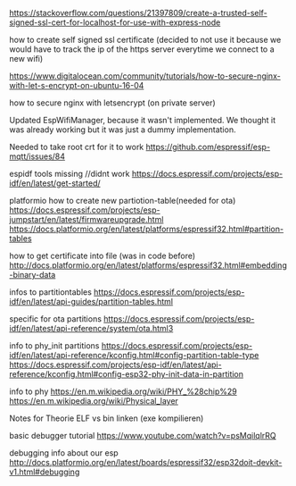 https://stackoverflow.com/questions/21397809/create-a-trusted-self-signed-ssl-cert-for-localhost-for-use-with-express-node

how to create self signed ssl certificate (decided to not use it because we would have to track the ip of the https server everytime we connect to a new wifi)

https://www.digitalocean.com/community/tutorials/how-to-secure-nginx-with-let-s-encrypt-on-ubuntu-16-04

how to secure nginx with letsencrypt (on private server)

Updated EspWifiManager, because it wasn't implemented. We thought it was already working but it was just a dummy implementation.

Needed to take root crt for it to work
https://github.com/espressif/esp-mqtt/issues/84

espidf tools missing //didnt work
https://docs.espressif.com/projects/esp-idf/en/latest/get-started/

platformio how to create new partiotion-table(needed for ota)
https://docs.espressif.com/projects/esp-jumpstart/en/latest/firmwareupgrade.html
https://docs.platformio.org/en/latest/platforms/espressif32.html#partition-tables

how to get certificate into file (was in code before)
http://docs.platformio.org/en/latest/platforms/espressif32.html#embedding-binary-data

infos to partitiontables
https://docs.espressif.com/projects/esp-idf/en/latest/api-guides/partition-tables.html

specific for ota partitions
https://docs.espressif.com/projects/esp-idf/en/latest/api-reference/system/ota.html3

info to phy_init partitions
https://docs.espressif.com/projects/esp-idf/en/latest/api-reference/kconfig.html#config-partition-table-type
https://docs.espressif.com/projects/esp-idf/en/latest/api-reference/kconfig.html#config-esp32-phy-init-data-in-partition

info to phy
https://en.m.wikipedia.org/wiki/PHY_%28chip%29
https://en.m.wikipedia.org/wiki/Physical_layer

Notes for Theorie
ELF vs bin
linken (exe kompilieren)

basic debugger tutorial
https://www.youtube.com/watch?v=psMqilqlrRQ

debugging info about our esp
http://docs.platformio.org/en/latest/boards/espressif32/esp32doit-devkit-v1.html#debugging
